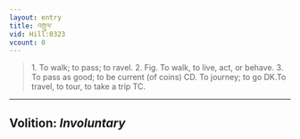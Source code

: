 ```yaml
---
layout: entry
title: འགྲུལ་
vid: Hill:0323
vcount: 0
---
```

> 1\. To walk; to pass; to ravel\. 2\. Fig\. To walk, to live, act, or behave\. 3\. To pass as good; to be current (of coins) CD\. To journey; to go DK\.To travel, to tour, to take a trip TC\.

---
Volition: _Involuntary_
---

